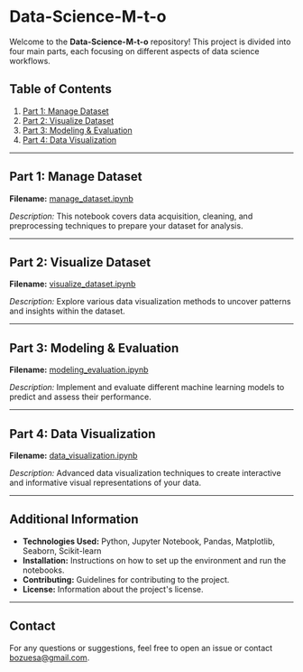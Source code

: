 # Data-Science-M-t-o

Welcome to the **Data-Science-M-t-o** repository! This project is divided into four main parts, each focusing on different aspects of data science workflows.

## Table of Contents
1. [Part 1: Manage Dataset](#part-1-manage-dataset)
2. [Part 2: Visualize Dataset](#part-2-visualize-dataset)
3. [Part 3: Modeling & Evaluation](#part-3-modeling--evaluation)
4. [Part 4: Data Visualization](#part-4-data-visualization)

---

## Part 1: Manage Dataset

**Filename:** [manage_dataset.ipynb](manage_dataset.ipynb)

*Description:* This notebook covers data acquisition, cleaning, and preprocessing techniques to prepare your dataset for analysis.

---

## Part 2: Visualize Dataset

**Filename:** [visualize_dataset.ipynb](visualize_dataset.ipynb)

*Description:* Explore various data visualization methods to uncover patterns and insights within the dataset.

---

## Part 3: Modeling & Evaluation

**Filename:** [modeling_evaluation.ipynb](modeling_evaluation.ipynb)

*Description:* Implement and evaluate different machine learning models to predict and assess their performance.

---

## Part 4: Data Visualization

**Filename:** [data_visualization.ipynb](data_visualization.ipynb)

*Description:* Advanced data visualization techniques to create interactive and informative visual representations of your data.

---

## Additional Information

- **Technologies Used:** Python, Jupyter Notebook, Pandas, Matplotlib, Seaborn, Scikit-learn
- **Installation:** Instructions on how to set up the environment and run the notebooks.
- **Contributing:** Guidelines for contributing to the project.
- **License:** Information about the project's license.

---

## Contact

For any questions or suggestions, feel free to open an issue or contact [bozuesa@gmail.com](bozuesa@gmail.com).
